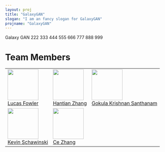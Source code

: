 ```yaml
---
layout: proj
title: "GalaxyGAN"
slogan: "I am an fancy slogan for GalaxyGAN"
projname: "GalaxyGAN"
---
```


Galaxy GAN 222 333 444 555 666 777 888 999




# Team Members


<table border="0">

<tr>

<td><img src="https://www.materialui.co/materialIcons/social/person_grey_192x192.png" width="100"><br/>
<a href="#">Lucas Fowler</a></td>

<td><img src="https://www.materialui.co/materialIcons/social/person_grey_192x192.png" width="100"><br/>
<a href="#">Hantian Zhang</a></td>

<td><img src="https://drive.google.com/file/d/0B6sJJqRDXOFkWGU0WHlycEo0VFU/view" width="100"><br/>
<a href="#">Gokula Krishnan Santhanam</a></td>

</tr>


<tr>

<td><img src="https://www.ethz.ch/content/eth_cache/people/3/0/9/189903/_1/en/_jcr_content/par/textimage_5/image.imageformat.textsingle.1447311768.png" width="100"><br/>
<a href="http://www.astro.ethz.ch/schawinski">Kevin Schawinski</a></td>

<td><img src="https://www.bi.id.ethz.ch/personensuche/bildPersonPre.do?pid=38419&tok=a3ad29b3d6ab9abd8a240ad71144e5c8" width="100"><br/>
<a href="https://www.inf.ethz.ch/personal/ce.zhang/">Ce Zhang</a></td>

</tr>
</table>





